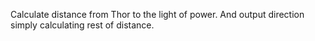 Calculate distance from Thor to the light of power.
And output direction simply calculating rest of distance.